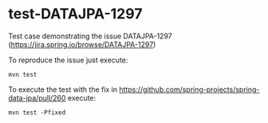 # test-DATAJPA-1297
Test case demonstrating the issue DATAJPA-1297 (https://jira.spring.io/browse/DATAJPA-1297)

To reproduce the issue just execute: 
```
mvn test
```

To execute the test with the fix in https://github.com/spring-projects/spring-data-jpa/pull/260 execute: 
```
mvn test -Pfixed
```

